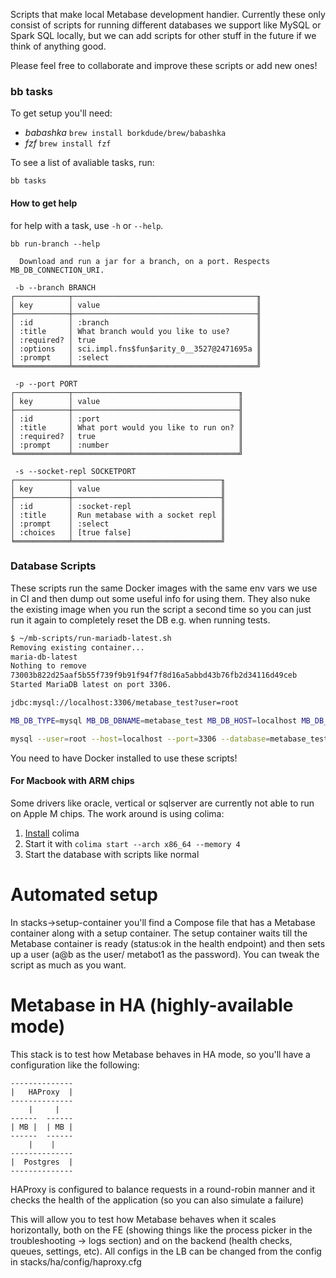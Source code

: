 Scripts that make local Metabase development handier. Currently these only consist of scripts for running different
databases we support like MySQL or Spark SQL locally, but we can add scripts for other stuff in the future if we think
of anything good.

Please feel free to collaborate and improve these scripts or add new ones!

### bb tasks

To get setup you'll need:

- *babashka* `brew install borkdude/brew/babashka`
- *fzf* `brew install fzf`

To see a list of avaliable tasks, run:

    bb tasks

#### How to get help

for help with a task, use `-h` or `--help`.

    bb run-branch --help
    
``` shell
  Download and run a jar for a branch, on a port. Respects MB_DB_CONNECTION_URI.

 -b --branch BRANCH
┌────────────┬─────────────────────────────────────────╖
│ key        │ value                                   ║
├────────────┼─────────────────────────────────────────╢
│ :id        │ :branch                                 ║
│ :title     │ What branch would you like to use?      ║
│ :required? │ true                                    ║
│ :options   │ sci.impl.fns$fun$arity_0__3527@2471695a ║
│ :prompt    │ :select                                 ║
╘════════════╧═════════════════════════════════════════╝

 -p --port PORT
┌────────────┬─────────────────────────────────────╖
│ key        │ value                               ║
├────────────┼─────────────────────────────────────╢
│ :id        │ :port                               ║
│ :title     │ What port would you like to run on? ║
│ :required? │ true                                ║
│ :prompt    │ :number                             ║
╘════════════╧═════════════════════════════════════╝

 -s --socket-repl SOCKETPORT
┌────────────┬─────────────────────────────────╖
│ key        │ value                           ║
├────────────┼─────────────────────────────────╢
│ :id        │ :socket-repl                    ║
│ :title     │ Run metabase with a socket repl ║
│ :prompt    │ :select                         ║
│ :choices   │ [true false]                    ║
╘════════════╧═════════════════════════════════╝
```

### Database Scripts

These scripts run the same Docker images with the same env vars we use in CI and then dump out some useful info for
using them. They also nuke the existing image when you run the script a second time so you can just run it again to
completely reset the DB e.g. when running tests.

```bash
$ ~/mb-scripts/run-mariadb-latest.sh
Removing existing container...
maria-db-latest
Nothing to remove
73003b822d25aaf5b55f739f9b91f94f7f8d16a5abbd43b76fb2d34116d49ceb
Started MariaDB latest on port 3306.

jdbc:mysql://localhost:3306/metabase_test?user=root

MB_DB_TYPE=mysql MB_DB_DBNAME=metabase_test MB_DB_HOST=localhost MB_DB_PASS='' MB_DB_PORT=3306 MB_DB_USER=root MB_MYSQL_TEST_USER=root

mysql --user=root --host=localhost --port=3306 --database=metabase_test
```

You need to have Docker installed to use these scripts!

#### For Macbook with ARM chips
Some drivers like oracle, vertical or sqlserver are currently not able to run on Apple M chips.
The work around is using colima:
1. [Install](https://github.com/abiosoft/colima#getting-started) colima
2. Start it with `colima start --arch x86_64 --memory 4`
3. Start the database with scripts like normal

# Automated setup

In stacks->setup-container you'll find a Compose file that has a Metabase container along with a setup container. The setup container waits till the Metabase container is ready (status:ok in the health endpoint) and then sets up a user (a@b as the user/ metabot1 as the password). You can tweak the script as much as you want.

# Metabase in HA (highly-available mode)

This stack is to test how Metabase behaves in HA mode, so you'll have a configuration like the following:

```
--------------
|   HAProxy  |
--------------
    |     |
------  ------
| MB |  | MB |
------  ------
    |    |
--------------
|  Postgres  |
--------------
```

HAProxy is configured to balance requests in a round-robin manner and it checks the health of the application (so you can also simulate a failure)

This will allow you to test how Metabase behaves when it scales horizontally, both on the FE (showing things like the process picker in the troubleshooting -> logs section) and on the backend (health checks, queues, settings, etc). All configs in the LB can be changed from the config in stacks/ha/config/haproxy.cfg
